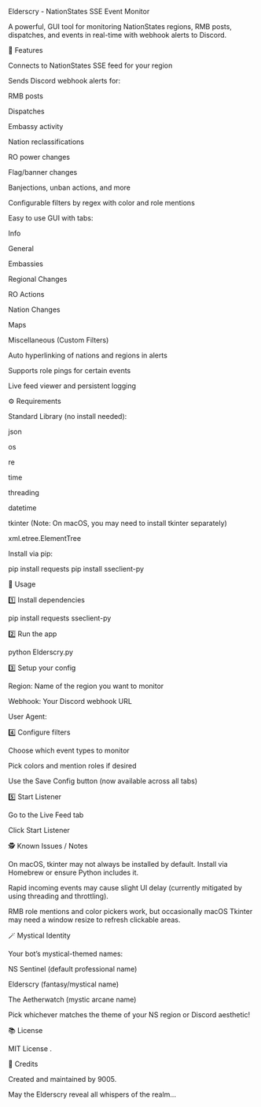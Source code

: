  Elderscry - NationStates SSE Event Monitor

A powerful, GUI tool for monitoring NationStates regions, RMB posts, dispatches, and events in real-time with webhook alerts to Discord.

📝 Features

Connects to NationStates SSE feed for your region

Sends Discord webhook alerts for:

RMB posts

Dispatches

Embassy activity

Nation reclassifications

RO power changes

Flag/banner changes

Banjections, unban actions, and more

Configurable filters by regex with color and role mentions

Easy to use GUI with tabs:

Info

General

Embassies

Regional Changes

RO Actions

Nation Changes

Maps

Miscellaneous (Custom Filters)

Auto hyperlinking of nations and regions in alerts

Supports role pings for certain events

Live feed viewer and persistent logging

⚙ Requirements

Standard Library (no install needed):

json

os

re

time

threading

datetime

tkinter (Note: On macOS, you may need to install tkinter separately)

xml.etree.ElementTree

Install via pip:

pip install requests
pip install sseclient-py

🔧 Usage

1️⃣ Install dependencies

pip install requests sseclient-py

2️⃣ Run the app

python Elderscry.py

3️⃣ Setup your config

Region: Name of the region you want to monitor

Webhook: Your Discord webhook URL

User Agent: 

4️⃣ Configure filters

Choose which event types to monitor

Pick colors and mention roles if desired

Use the Save Config button (now available across all tabs)

5️⃣ Start Listener

Go to the Live Feed tab

Click Start Listener

🕵 Known Issues / Notes

On macOS, tkinter may not always be installed by default. Install via Homebrew or ensure Python includes it.

Rapid incoming events may cause slight UI delay (currently mitigated by using threading and throttling).

RMB role mentions and color pickers work, but occasionally macOS Tkinter may need a window resize to refresh clickable areas.

🪄 Mystical Identity

Your bot’s mystical-themed names:

NS Sentinel (default professional name)

Elderscry (fantasy/mystical name)

The Aetherwatch (mystic arcane name)

Pick whichever matches the theme of your NS region or Discord aesthetic!

📚 License

MIT License .

🧠 Credits

Created and maintained by 9005.



May the Elderscry reveal all whispers of the realm...

